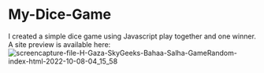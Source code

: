 # My-Dice-Game
I created a simple dice game using Javascript play together and one winner.
A site preview is available here: 
![screencapture-file-H-Gaza-SkyGeeks-Bahaa-Salha-GameRandom-index-html-2022-10-08-04_15_58](https://user-images.githubusercontent.com/91798754/194704778-6c03fb73-1c85-4d07-9aee-a903a3529507.png)
